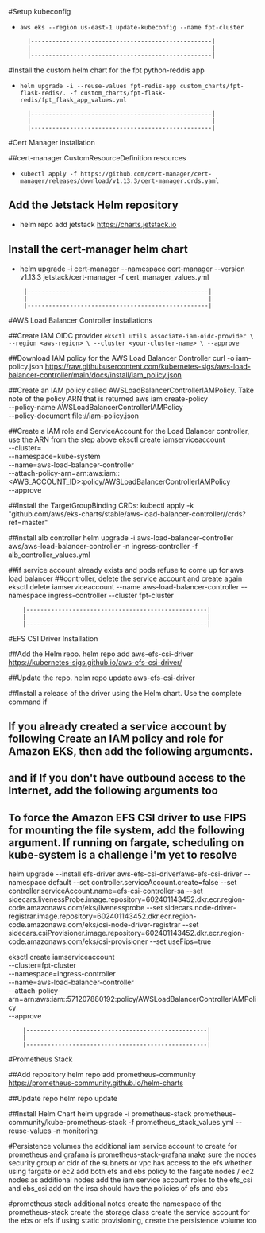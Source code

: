 #Setup kubeconfig
- `aws eks --region us-east-1 update-kubeconfig --name fpt-cluster`

        |---------------------------------------------------|
        |                                                   |
        |---------------------------------------------------|

#Install the custom helm chart for the fpt python-reddis app
- `helm upgrade -i --reuse-values fpt-redis-app custom_charts/fpt-flask-redis/. -f custom_charts/fpt-flask-redis/fpt_flask_app_values.yml`

        |---------------------------------------------------|
        |                                                   |
        |---------------------------------------------------|

#Cert Manager installation

##cert-manager CustomResourceDefinition resources
-  `kubectl apply -f https://github.com/cert-manager/cert-manager/releases/download/v1.13.3/cert-manager.crds.yaml`

## Add the Jetstack Helm repository
-  helm repo add jetstack https://charts.jetstack.io

## Install the cert-manager helm chart
-  helm upgrade -i  cert-manager --namespace cert-manager --version v1.13.3 jetstack/cert-manager -f cert_manager_values.yml

        |---------------------------------------------------|
        |                                                   |
        |---------------------------------------------------|


#AWS Load Balancer Controller installations

##Create IAM OIDC provider
`eksctl utils associate-iam-oidc-provider \
    --region <aws-region> \
    --cluster <your-cluster-name> \
    --approve`

##Download IAM policy for the AWS Load Balancer Controller
curl -o iam-policy.json https://raw.githubusercontent.com/kubernetes-sigs/aws-load-balancer-controller/main/docs/install/iam_policy.json

##Create an IAM policy called AWSLoadBalancerControllerIAMPolicy. Take note of the policy ARN that is returned
aws iam create-policy \
    --policy-name AWSLoadBalancerControllerIAMPolicy \
    --policy-document file://iam-policy.json

##Create a IAM role and ServiceAccount for the Load Balancer controller, use the ARN from the step above
eksctl create iamserviceaccount \
--cluster=<cluster-name> \
--namespace=kube-system \
--name=aws-load-balancer-controller \
--attach-policy-arn=arn:aws:iam::<AWS_ACCOUNT_ID>:policy/AWSLoadBalancerControllerIAMPolicy \
--approve

##Install the TargetGroupBinding CRDs:
kubectl apply -k "github.com/aws/eks-charts/stable/aws-load-balancer-controller//crds?ref=master"

##install alb controller
helm upgrade -i aws-load-balancer-controller aws/aws-load-balancer-controller -n ingress-controller -f alb_controller_values.yml

##if service account already exists and pods refuse to come up for aws load balancer ##controller, delete the service account and create again
eksctl delete iamserviceaccount --name aws-load-balancer-controller --namespace ingress-controller --cluster fpt-cluster


        |---------------------------------------------------|
        |                                                   |
        |---------------------------------------------------|

#EFS CSI Driver Installation

##Add the Helm repo.
helm repo add aws-efs-csi-driver https://kubernetes-sigs.github.io/aws-efs-csi-driver/

##Update the repo.
helm repo update aws-efs-csi-driver

##Install a release of the driver using the Helm chart. Use the complete command if
## If you already created a service account by following Create an IAM policy and role for Amazon EKS, then add the following arguments.
## and if If you don't have outbound access to the Internet, add the following arguments too
## To force the Amazon EFS CSI driver to use FIPS for mounting the file system, add the following argument. If running on fargate, scheduling on kube-system is a challenge i'm yet to resolve
helm upgrade --install efs-driver aws-efs-csi-driver/aws-efs-csi-driver --namespace default --set controller.serviceAccount.create=false --set controller.serviceAccount.name=efs-csi-controller-sa --set sidecars.livenessProbe.image.repository=602401143452.dkr.ecr.region-code.amazonaws.com/eks/livenessprobe --set sidecars.node-driver-registrar.image.repository=602401143452.dkr.ecr.region-code.amazonaws.com/eks/csi-node-driver-registrar --set sidecars.csiProvisioner.image.repository=602401143452.dkr.ecr.region-code.amazonaws.com/eks/csi-provisioner --set useFips=true


eksctl create iamserviceaccount \
--cluster=fpt-cluster \
--namespace=ingress-controller \
--name=aws-load-balancer-controller \
--attach-policy-arn=arn:aws:iam::571207880192:policy/AWSLoadBalancerControllerIAMPolicy \
--approve




        |---------------------------------------------------|
        |                                                   |
        |---------------------------------------------------|

#Prometheus Stack

##Add repository
helm repo add prometheus-community https://prometheus-community.github.io/helm-charts

##Update repo
helm repo update

##Install Helm Chart
helm upgrade -i prometheus-stack prometheus-community/kube-prometheus-stack -f prometheus_stack_values.yml --reuse-values -n monitoring

#Persistence volumes
the additional iam service account to create for prometheus and grafana is prometheus-stack-grafana
make sure the nodes security group or cidr of the subnets or vpc has access to the efs whether using fargate or ec2
add both efs and ebs policy to the fargate nodes / ec2 nodes as additional nodes
add the iam service account roles to the efs_csi and ebs_csi add on
the irsa should have the policies  of efs and ebs

#prometheus stack additional notes
create the namespace of the prometheus-stack
create the storage class
create the service account for the ebs or efs
if using static provisioning, create the persistence volume too